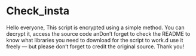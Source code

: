 # Check_insta
Hello everyone, This script is encrypted using a simple method. You can decrypt it, access the source code anDon’t forget to check the README to know what libraries you need to download for the script to work.d use it freely — but please don’t forget to credit the original source. Thank you! 
